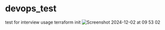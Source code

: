 # devops_test
test for interview
usage terraform init 
![Screenshot 2024-12-02 at 09 53 02](https://github.com/user-attachments/assets/7ead86ff-c12e-4963-9034-d7c550195695)
